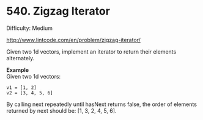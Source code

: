 # 540. Zigzag Iterator

Difficulty: Medium

http://www.lintcode.com/en/problem/zigzag-iterator/

Given two 1d vectors, implement an iterator to return their elements alternately.

**Example**  
Given two 1d vectors:
```
v1 = [1, 2]
v2 = [3, 4, 5, 6]
```
By calling next repeatedly until hasNext returns false, the order of elements returned by next should be: [1, 3, 2, 4, 5, 6].
